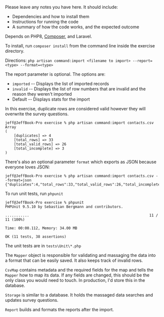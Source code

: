 Please leave any notes you have here. It should include:

- Dependencies and how to install them
- Instructions for running the code
- A summary of how the code works, and the expected outcome

Depends on PHP8, [Composer](https://getcomposer.org), and Laravel.

To install, run `composer install` from the command line inside the exercise directory.

Directions: `php artisan command:import <filename to import> --report=<type> --format=<type>`

The report parameter is optional. The options are:

* `imported` -- Displays the list of imported records
* `invalid` -- Displays the list of row numbers that are invalid and the reason they weren't imported
* Default -- Displays stats for the import

In this exercise, duplicate rows are considered valid however they will overwrite the survey questions.

```
jeff@JeffBook-Pro exercise % php artisan command:import contacts.csv
Array
(
    [duplicates] => 4
    [total_rows] => 33
    [total_valid_rows] => 26
    [total_incomplete] => 3
)
```

There's also an optional parameter `format` which exports as JSON because everyone loves JSON:

```
jeff@JeffBook-Pro exercise % php artisan command:import contacts.csv --format=json
{"duplicates":4,"total_rows":33,"total_valid_rows":26,"total_incomplete":3}%   
```

To run unit tests, run `phpunit`

```
jeff@JeffBook-Pro exercise % phpunit 
PHPUnit 9.5.10 by Sebastian Bergmann and contributors.

...........                                                       11 / 11 (100%)

Time: 00:00.112, Memory: 34.00 MB

OK (11 tests, 38 assertions)
```

The unit tests are in `tests\Unit\*.php`

The `Mapper` object is responsible for validating and massaging the data into a format that can be easily saved. It also keeps track of invalid rows.

`CsvMap` contains metadata and the required fields for the map and tells the `Mapper` how to map its data. If any fields are changed, this should be the only class you would need to touch. In production, I'd store this in the database.

`Storage` is similar to a database. It holds the massaged data searches and updates survey questions.

`Report` builds and formats the reports after the import.
